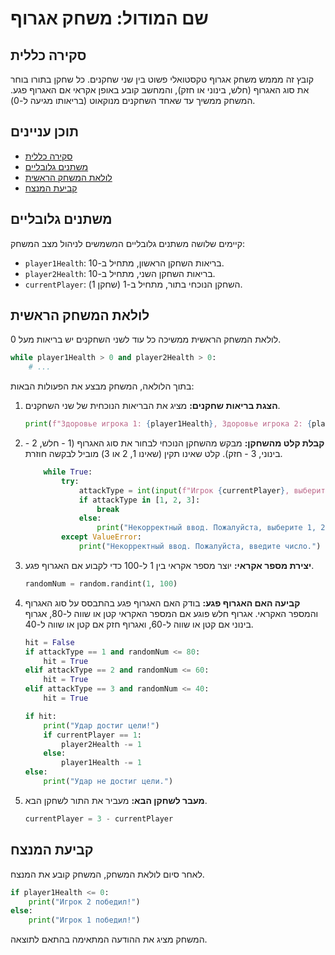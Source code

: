 # שם המודול: משחק אגרוף

## סקירה כללית

קובץ זה מממש משחק אגרוף טקסטואלי פשוט בין שני שחקנים. כל שחקן בתורו בוחר את סוג האגרוף (חלש, בינוני או חזק), והמחשב קובע באופן אקראי אם האגרוף פגע. המשחק ממשיך עד שאחד השחקנים מנוקאוט (בריאותו מגיעה ל-0).

## תוכן עניינים

- [סקירה כללית](#סקירה-כללית)
- [משתנים גלובליים](#משתנים-גלובליים)
- [לולאת המשחק הראשית](#לולאת-המשחק-הראשית)
- [קביעת המנצח](#קביעת-המנצח)

## משתנים גלובליים

קיימים שלושה משתנים גלובליים המשמשים לניהול מצב המשחק:

- `player1Health`: בריאות השחקן הראשון, מתחיל ב-10.
- `player2Health`: בריאות השחקן השני, מתחיל ב-10.
- `currentPlayer`: השחקן הנוכחי בתור, מתחיל ב-1 (שחקן 1).

## לולאת המשחק הראשית

לולאת המשחק הראשית ממשיכה כל עוד לשני השחקנים יש בריאות מעל 0.

```python
while player1Health > 0 and player2Health > 0:
    # ...
```

בתוך הלולאה, המשחק מבצע את הפעולות הבאות:

1.  **הצגת בריאות שחקנים:** מציג את הבריאות הנוכחית של שני השחקנים.

    ```python
    print(f"Здоровье игрока 1: {player1Health}, Здоровье игрока 2: {player2Health}")
    ```

2.  **קבלת קלט מהשחקן:** מבקש מהשחקן הנוכחי לבחור את סוג האגרוף (1 - חלש, 2 - בינוני, 3 - חזק).
    קלט שאינו תקין (שאינו 1, 2 או 3) מוביל לבקשה חוזרת.

    ```python
        while True:
            try:
                attackType = int(input(f"Игрок {currentPlayer}, выберите силу удара (1-слабый, 2-средний, 3-сильный): "))
                if attackType in [1, 2, 3]:
                    break
                else:
                    print("Некорректный ввод. Пожалуйста, выберите 1, 2 или 3.")
            except ValueError:
                print("Некорректный ввод. Пожалуйста, введите число.")
    ```

3.  **יצירת מספר אקראי:** יוצר מספר אקראי בין 1 ל-100 כדי לקבוע אם האגרוף פגע.

    ```python
    randomNum = random.randint(1, 100)
    ```

4.  **קביעה האם האגרוף פגע:**
    בודק האם האגרוף פגע בהתבסס על סוג האגרוף והמספר האקראי. אגרוף חלש פוגע אם המספר האקראי קטן או שווה ל-80, אגרוף בינוני אם קטן או שווה ל-60, ואגרוף חזק אם קטן או שווה ל-40.

    ```python
    hit = False
    if attackType == 1 and randomNum <= 80:
        hit = True
    elif attackType == 2 and randomNum <= 60:
        hit = True
    elif attackType == 3 and randomNum <= 40:
        hit = True

    if hit:
        print("Удар достиг цели!")
        if currentPlayer == 1:
            player2Health -= 1
        else:
            player1Health -= 1
    else:
        print("Удар не достиг цели.")
    ```

5.  **מעבר לשחקן הבא:** מעביר את התור לשחקן הבא.

    ```python
    currentPlayer = 3 - currentPlayer
    ```

## קביעת המנצח

לאחר סיום לולאת המשחק, המשחק קובע את המנצח.

```python
if player1Health <= 0:
    print("Игрок 2 победил!")
else:
    print("Игрок 1 победил!")
```

המשחק מציג את ההודעה המתאימה בהתאם לתוצאה.